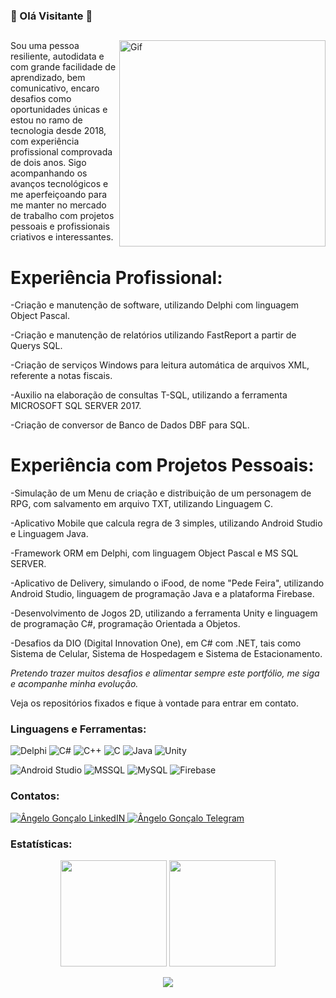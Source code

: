 ### 🤖 Olá Visitante 🤖

<div>
	<img align="Right" alt="Gif" width="330px" src="https://user-images.githubusercontent.com/45950068/115100093-cc406f00-9f10-11eb-8815-bcd6aa45d245.gif" /> 

##

Sou uma pessoa resiliente, autodidata e com grande facilidade de aprendizado, bem comunicativo, encaro desafios como oportunidades únicas e estou  no ramo de tecnologia desde 2018, com experiência profissional comprovada de dois anos. Sigo acompanhando os avanços tecnológicos e me aperfeiçoando para me manter no mercado de trabalho com projetos pessoais e profissionais criativos e interessantes.

# Experiência Profissional:

-Criação e manutenção de software, utilizando Delphi com linguagem Object Pascal.
	
-Criação e manutenção de relatórios utilizando FastReport a partir de Querys SQL.
	
-Criação de serviços Windows para leitura automática de arquivos XML, referente a notas fiscais.
	
-Auxilio na elaboração de consultas T-SQL, utilizando a ferramenta MICROSOFT SQL SERVER 2017.
	
-Criação de conversor de Banco de Dados DBF para SQL.

# Experiência com Projetos Pessoais:
	
-Simulação de um Menu de criação e distribuição de um personagem de RPG, com salvamento em arquivo TXT, utilizando Linguagem C.
	
-Aplicativo Mobile que calcula regra de 3 simples, utilizando Android Studio e Linguagem Java.
	
-Framework ORM em Delphi, com linguagem Object Pascal e MS SQL SERVER.
	
-Aplicativo de Delivery, simulando o iFood, de nome "Pede Feira", utilizando Android Studio, linguagem de programação Java e a plataforma Firebase.
	
-Desenvolvimento de Jogos 2D, utilizando a ferramenta Unity e linguagem de programação C#, programação Orientada a Objetos.
	
-Desafios da DIO (Digital Innovation One), em C# com .NET, tais como Sistema de Celular, Sistema de Hospedagem e Sistema de Estacionamento.
	

_Pretendo trazer muitos desafios e alimentar sempre este portfólio, me siga e acompanhe minha evolução._

Veja os repositórios fixados e fique à vontade para entrar em contato. 

</a>

<h3 align="Left">Linguagens e Ferramentas:</h3>
<p 
  <a>
    <img alt="Delphi" src="https://img.shields.io/badge/Delphi-B22222?style=for-the-badge&logo=delphi&logoColor=white" />
  </a> 
  <a>
    <img alt="C#" src="https://img.shields.io/badge/C%23-239120?style=for-the-badge&logo=c-sharp&logoColor=white" />
  </a>
  <a>
    <img alt="C++" src="https://img.shields.io/badge/C%2B%2B-00599C?style=for-the-badge&logo=c%2B%2B&logoColor=white" />
  </a>
  <a>
    <img alt="C" src="https://img.shields.io/badge/C-00599C?style=for-the-badge&logo=c&logoColor=white" />
  </a> 
  <a>
    <img alt="Java" src="https://img.shields.io/badge/Java-ED8B00?style=for-the-badge&logo=java&logoColor=white" />
  </a>
  <a>
    <img alt="Unity" src="https://img.shields.io/badge/Unity-100000?style=for-the-badge&logo=unity&logoColor=white" />
  </a>
</p>
<p 
 <a>
    <img alt="Android Studio" src="https://img.shields.io/badge/Android_Studio-3DDC84?style=for-the-badge&logo=android-studio&logoColor=white" />
  </a>
  <a>
    <img alt="MSSQL" src="https://img.shields.io/badge/Microsoft_SQL_Server-CC2927?style=for-the-badge&logo=microsoft-sql-server&logoColor=white" />
  </a> 
  <a>
    <img alt="MySQL" src="https://img.shields.io/badge/MySQL-00000F?style=for-the-badge&logo=mysql&logoColor=white" />
  </a> 
  <a>
    <img alt="Firebase" src="https://img.shields.io/badge/firebase-ffca28?style=for-the-badge&logo=firebase&logoColor=black" />
  </a> 
</p>
	
<h3 align="Left">Contatos:</h3>

<a href="https://www.linkedin.com/in/devangelo/">
  <img alt="Ângelo Gonçalo LinkedIN" src="https://img.shields.io/badge/LinkedIn-0077B5?style=for-the-badge&logo=linkedin&logoColor=white" />
</a>

<a href="https://t.me/SamuraiCeg0">
  <img alt="Ângelo Gonçalo Telegram" src="https://img.shields.io/badge/Telegram-2CA5E0?style=for-the-badge&logo=telegram&logoColor=white" />
</a>

<h3 align="Left">Estatísticas:</h3>

<p align="center">
	<img height="170em" src="https://github-readme-stats-eight-theta.vercel.app/api/top-langs/?username=devangelogoncalo&layout=compact&langs_count=8&theme=dark&include_all_commits=true&count_private=true"/>
	<img height="170em" src="https://github-readme-stats-eight-theta.vercel.app/api?username=devangelogoncalo&show_icons=true&theme=dark&include_all_commits=true&count_private=true"/>		
</p>

<p align="center">  </p>
<p align="center">   <img alingn="center" src="https://profile-counter.glitch.me/DevAngeloGoncalo/count.svg" /></p>
